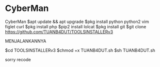 # CyberMan
CyberMan
$apt update && apt upgrade 
$pkg install python python2 vim figlet curl
$pkg install php 
$pip2 install lolcat 
$pkg install git 
$git clone https://github.com/TUANB4DUT/TOOLSINSTALLERv3

MENJALANKANNYA

$cd TOOLSINSTALLERv3 $chmod +x TUANB4DUT.sh $sh TUANB4DUT.sh

sorry recode
